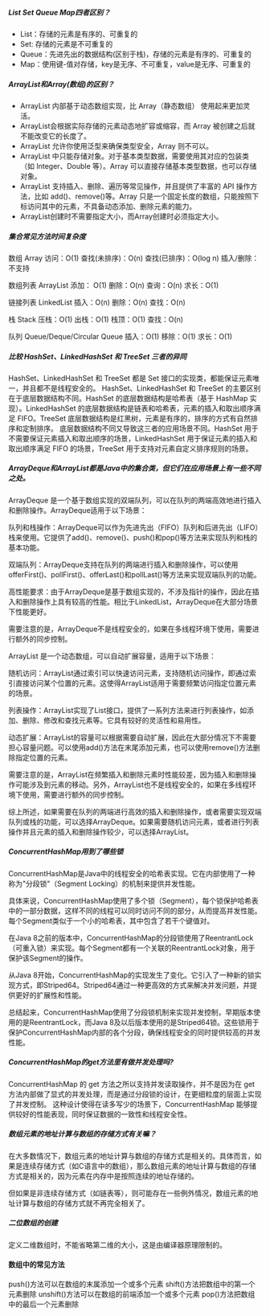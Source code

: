 #####  List Set Queue Map四者区别？
* List：存储的元素是有序的、可重复的
* Set: 存储的元素是不可重复的
* Queue：先进先出的数据结构(区别于栈)，存储的元素是有序的、可重复的
* Map：使用键-值对存储，key是无序、不可重复，value是无序、可重复的


#####  ArrayList和Array(数组)的区别？
 * ArrayList 内部基于动态数组实现，比 Array（静态数组） 使用起来更加灵活。
 * ArrayList会根据实际存储的元素动态地扩容或缩容，而 Array 被创建之后就不能改变它的长度了。
 * ArrayList 允许你使用泛型来确保类型安全，Array 则不可以。
 * ArrayList 中只能存储对象。对于基本类型数据，需要使用其对应的包装类（如 Integer、Double 等）。Array 可以直接存储基本类型数据，也可以存储对象。
 * ArrayList 支持插入、删除、遍历等常见操作，并且提供了丰富的 API 操作方法，比如 add()、remove()等。Array 只是一个固定长度的数组，只能按照下标访问其中的元素，不具备动态添加、删除元素的能力。
 * ArrayList创建时不需要指定大小，而Array创建时必须指定大小。
 
 
 #####  集合常见方法时间复杂度
 数组 Array
 访问：O(1)
 查找(未排序)：O(n)
 查找(已排序)：O(log n)
 插入/删除：不支持
 
 数组列表 ArrayList
 添加： O(1)
 删除：O(n)
 查询：O(n)
 求长：O(1)
 
 链接列表 LinkedList
 插入：O(n)
 删除：O(n)
 查找：O(n)
 
 
栈 Stack
压栈：O(1)
出栈：O(1)
栈顶：O(1)
查找：O(n)

队列 Queue/Deque/Circular Queue
插入：O(1)
移除：O(1)
求长：O(1)


#####  比较 HashSet、LinkedHashSet 和 TreeSet 三者的异同
  
  HashSet、LinkedHashSet 和 TreeSet 都是 Set 接口的实现类，都能保证元素唯一，并且都不是线程安全的。
  HashSet、LinkedHashSet 和 TreeSet 的主要区别在于底层数据结构不同。HashSet 的底层数据结构是哈希表（基于 HashMap 实现）。LinkedHashSet 的底层数据结构是链表和哈希表，元素的插入和取出顺序满足 FIFO。TreeSet 底层数据结构是红黑树，元素是有序的，排序的方式有自然排序和定制排序。
  底层数据结构不同又导致这三者的应用场景不同。HashSet 用于不需要保证元素插入和取出顺序的场景，LinkedHashSet 用于保证元素的插入和取出顺序满足 FIFO 的场景，TreeSet 用于支持对元素自定义排序规则的场景。


##### ArrayDeque和ArrayList都是Java中的集合类，但它们在应用场景上有一些不同之处。

ArrayDeque 是一个基于数组实现的双端队列，可以在队列的两端高效地进行插入和删除操作。ArrayDeque适用于以下场景：

队列和栈操作：ArrayDeque可以作为先进先出（FIFO）队列和后进先出（LIFO）栈来使用。它提供了add()、remove()、push()和pop()等方法来实现队列和栈的基本功能。

双端队列：ArrayDeque支持在队列的两端进行插入和删除操作，可以使用offerFirst()、pollFirst()、offerLast()和pollLast()等方法来实现双端队列的功能。

高性能要求：由于ArrayDeque是基于数组实现的，不涉及指针的操作，因此在插入和删除操作上具有较高的性能。相比于LinkedList，ArrayDeque在大部分场景下性能更好。

需要注意的是，ArrayDeque不是线程安全的，如果在多线程环境下使用，需要进行额外的同步控制。

ArrayList 是一个动态数组，可以自动扩展容量，适用于以下场景：

随机访问：ArrayList通过索引可以快速访问元素，支持随机访问操作，即通过索引直接访问某个位置的元素。这使得ArrayList适用于需要频繁访问指定位置元素的场景。

列表操作：ArrayList实现了List接口，提供了一系列方法来进行列表操作，如添加、删除、修改和查找元素等。它具有较好的灵活性和易用性。

动态扩展：ArrayList的容量可以根据需要自动扩展，因此在大部分情况下不需要担心容量问题。可以使用add()方法在末尾添加元素，也可以使用remove()方法删除指定位置的元素。

需要注意的是，ArrayList在频繁插入和删除元素时性能较差，因为插入和删除操作可能涉及到元素的移动。另外，ArrayList也不是线程安全的，如果在多线程环境下使用，需要进行额外的同步控制。

综上所述，如果需要在队列的两端进行高效的插入和删除操作，或者需要实现双端队列或栈的功能，可以选择ArrayDeque。如果需要随机访问元素，或者进行列表操作并且元素的插入和删除操作较少，可以选择ArrayList。

##### ConcurrentHashMap用到了哪些锁

ConcurrentHashMap是Java中的线程安全的哈希表实现。它在内部使用了一种称为"分段锁"（Segment Locking）的机制来提供并发性能。

具体来说，ConcurrentHashMap使用了多个锁（Segment），每个锁保护哈希表中的一部分数据，这样不同的线程可以同时访问不同的部分，从而提高并发性能。每个Segment类似于一个小的哈希表，其中包含了若干个键值对。

在Java 8之前的版本中，ConcurrentHashMap的分段锁使用了ReentrantLock（可重入锁）来实现。每个Segment都有一个关联的ReentrantLock对象，用于保护该Segment的操作。

从Java 8开始，ConcurrentHashMap的实现发生了变化。它引入了一种新的锁实现方式，即Striped64。Striped64通过一种更高效的方式来解决并发问题，并提供更好的扩展性和性能。

总结起来，ConcurrentHashMap使用了分段锁机制来实现并发控制，早期版本使用的是ReentrantLock，而Java 8及以后版本使用的是Striped64锁。这些锁用于保护ConcurrentHashMap内部的各个分段，确保线程安全的同时提供较高的并发性能。


##### ConcurrentHashMap的get方法里有做并发处理吗?

ConcurrentHashMap 的 get 方法之所以支持并发读取操作，并不是因为在 get 方法内部做了显式的并发处理，而是通过分段锁的设计，在更细粒度的层面上实现了并发控制。
这种设计使得在读多写少的场景下，ConcurrentHashMap 能够提供较好的性能表现，同时保证数据的一致性和线程安全性。


##### 数组元素的地址计算与数组的存储方式有关嘛？

在大多数情况下，数组元素的地址计算与数组的存储方式是相关的。具体而言，如果是连续存储方式（如C语言中的数组），那么数组元素的地址计算与数组的存储方式是相关的，因为元素在内存中是按照连续的地址存储的。

但如果是非连续存储方式（如链表等），则可能存在一些例外情况，数组元素的地址计算与数组的存储方式就不再完全相关了。


##### 二位数组的创建

定义二维数组时，不能省略第二维的大小，这是由编译器原理限制的。

#### 数组中的常见方法

push()方法可以在数组的末属添加一个或多个元素
shift()方法把数组中的第一个元素删除
unshift()方法可以在数组的前端添加一个或多个元素
pop()方法把数组中的最后一个元素删除
